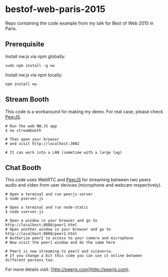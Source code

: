 # bestof-web-paris-2015
Repo containing the code example from my talk for Best of Web 2015 in Paris.


## Prerequisite

Install nw.js via npm globally:
```
sudo npm install -g nw
```

Install nw.js via npm locally:
```
npm install nw
```


## Stream Booth

This code is a workaround for making my demo. For real case, please check [PeerJS](http://peerjs.com).

```
# Run the web NW.JS app
$ nw streambooth

# Then open your browser
# and visit http://localhost:3002

# It can work into a LAN (sometime with a large lag)
```


## Chat Booth

This code uses WebRTC and [PeerJS](http://peerjs.com) for streaming between two peers audio and video from user devices (microphone and webcam respectively).

```
# Open a terminal and run peerjs-server
$ node pserver.js

# Open a terminal and run node-static
$ node sserver.js

# Open a window in your browser and go to http://localhost:8080/peer1.html
# Open another window in your browser and go to http://localhost:8080/peer2.html
# Authorize peer2 to access to your camera and microphone
# Now visit the peer1 window and do the same here

# Peer1 is now streaming to peer2 and viceversa.
# If you change a bit this code you can use it online between different persons too.
```

For more details visit: [http://peerjs.com](http://peerjs.com).
